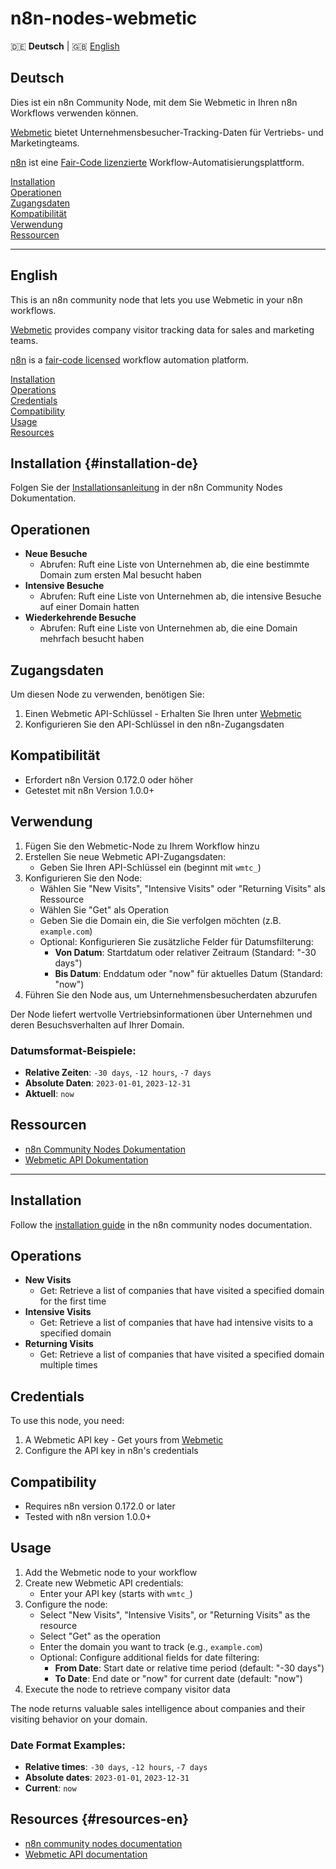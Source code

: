 # n8n-nodes-webmetic

🇩🇪 **Deutsch** | 🇬🇧 [English](#english)

## Deutsch

Dies ist ein n8n Community Node, mit dem Sie Webmetic in Ihren n8n Workflows verwenden können.

[Webmetic](https://webmetic.de) bietet Unternehmensbesucher-Tracking-Daten für Vertriebs- und Marketingteams.

[n8n](https://n8n.io/) ist eine [Fair-Code lizenzierte](https://docs.n8n.io/reference/license/) Workflow-Automatisierungsplattform.

[Installation](#installation-de)  
[Operationen](#operationen)  
[Zugangsdaten](#zugangsdaten)  
[Kompatibilität](#kompatibilität)  
[Verwendung](#verwendung)  
[Ressourcen](#ressourcen)

---

## English

This is an n8n community node that lets you use Webmetic in your n8n workflows.

[Webmetic](https://webmetic.de) provides company visitor tracking data for sales and marketing teams.

[n8n](https://n8n.io/) is a [fair-code licensed](https://docs.n8n.io/reference/license/) workflow automation platform.

[Installation](#installation)  
[Operations](#operations)  
[Credentials](#credentials)  
[Compatibility](#compatibility)  
[Usage](#usage)  
[Resources](#resources-en)  

## Installation {#installation-de}

Folgen Sie der [Installationsanleitung](https://docs.n8n.io/integrations/community-nodes/installation/) in der n8n Community Nodes Dokumentation.

## Operationen

* **Neue Besuche**
  * Abrufen: Ruft eine Liste von Unternehmen ab, die eine bestimmte Domain zum ersten Mal besucht haben
* **Intensive Besuche**
  * Abrufen: Ruft eine Liste von Unternehmen ab, die intensive Besuche auf einer Domain hatten
* **Wiederkehrende Besuche**
  * Abrufen: Ruft eine Liste von Unternehmen ab, die eine Domain mehrfach besucht haben

## Zugangsdaten

Um diesen Node zu verwenden, benötigen Sie:

1. Einen Webmetic API-Schlüssel - Erhalten Sie Ihren unter [Webmetic](https://webmetic.de)
2. Konfigurieren Sie den API-Schlüssel in den n8n-Zugangsdaten

## Kompatibilität

* Erfordert n8n Version 0.172.0 oder höher
* Getestet mit n8n Version 1.0.0+

## Verwendung

1. Fügen Sie den Webmetic-Node zu Ihrem Workflow hinzu
2. Erstellen Sie neue Webmetic API-Zugangsdaten:
   - Geben Sie Ihren API-Schlüssel ein (beginnt mit `wmtc_`)
3. Konfigurieren Sie den Node:
   - Wählen Sie "New Visits", "Intensive Visits" oder "Returning Visits" als Ressource
   - Wählen Sie "Get" als Operation
   - Geben Sie die Domain ein, die Sie verfolgen möchten (z.B. `example.com`)
   - Optional: Konfigurieren Sie zusätzliche Felder für Datumsfilterung:
     - **Von Datum**: Startdatum oder relativer Zeitraum (Standard: "-30 days")
     - **Bis Datum**: Enddatum oder "now" für aktuelles Datum (Standard: "now")
4. Führen Sie den Node aus, um Unternehmensbesucherdaten abzurufen

Der Node liefert wertvolle Vertriebsinformationen über Unternehmen und deren Besuchsverhalten auf Ihrer Domain.

### Datumsformat-Beispiele:
- **Relative Zeiten**: `-30 days`, `-12 hours`, `-7 days`
- **Absolute Daten**: `2023-01-01`, `2023-12-31`  
- **Aktuell**: `now`

## Ressourcen

* [n8n Community Nodes Dokumentation](https://docs.n8n.io/integrations/community-nodes/)
* [Webmetic API Dokumentation](https://hub.webmetic.de/docs)

---

## Installation

Follow the [installation guide](https://docs.n8n.io/integrations/community-nodes/installation/) in the n8n community nodes documentation.

## Operations

* **New Visits**
  * Get: Retrieve a list of companies that have visited a specified domain for the first time
* **Intensive Visits**
  * Get: Retrieve a list of companies that have had intensive visits to a specified domain
* **Returning Visits**
  * Get: Retrieve a list of companies that have visited a specified domain multiple times

## Credentials

To use this node, you need:

1. A Webmetic API key - Get yours from [Webmetic](https://webmetic.de)
2. Configure the API key in n8n's credentials

## Compatibility

* Requires n8n version 0.172.0 or later
* Tested with n8n version 1.0.0+

## Usage

1. Add the Webmetic node to your workflow
2. Create new Webmetic API credentials:
   - Enter your API key (starts with `wmtc_`)
3. Configure the node:
   - Select "New Visits", "Intensive Visits", or "Returning Visits" as the resource
   - Select "Get" as the operation
   - Enter the domain you want to track (e.g., `example.com`)
   - Optional: Configure additional fields for date filtering:
     - **From Date**: Start date or relative time period (default: "-30 days")
     - **To Date**: End date or "now" for current date (default: "now")
4. Execute the node to retrieve company visitor data

The node returns valuable sales intelligence about companies and their visiting behavior on your domain.

### Date Format Examples:
- **Relative times**: `-30 days`, `-12 hours`, `-7 days`
- **Absolute dates**: `2023-01-01`, `2023-12-31`  
- **Current**: `now`

## Resources {#resources-en}

* [n8n community nodes documentation](https://docs.n8n.io/integrations/community-nodes/)
* [Webmetic API documentation](https://hub.webmetic.de/docs)